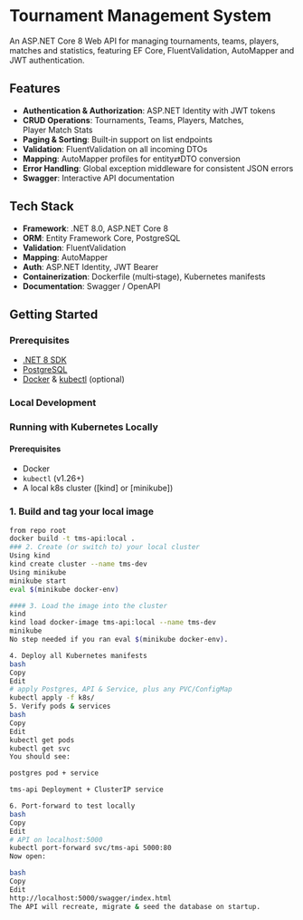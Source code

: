 # Tournament Management System

An ASP.NET Core 8 Web API for managing tournaments, teams, players, matches and statistics, featuring EF Core, FluentValidation, AutoMapper and JWT authentication.

## Features
- **Authentication & Authorization**: ASP.NET Identity with JWT tokens  
- **CRUD Operations**: Tournaments, Teams, Players, Matches, Player Match Stats  
- **Paging & Sorting**: Built‑in support on list endpoints  
- **Validation**: FluentValidation on all incoming DTOs  
- **Mapping**: AutoMapper profiles for entity⇄DTO conversion  
- **Error Handling**: Global exception middleware for consistent JSON errors  
- **Swagger**: Interactive API documentation

## Tech Stack
- **Framework**: .NET 8.0, ASP.NET Core 8  
- **ORM**: Entity Framework Core, PostgreSQL  
- **Validation**: FluentValidation  
- **Mapping**: AutoMapper  
- **Auth**: ASP.NET Identity, JWT Bearer  
- **Containerization**: Dockerfile (multi‑stage), Kubernetes manifests  
- **Documentation**: Swagger / OpenAPI

## Getting Started

### Prerequisites
- [.NET 8 SDK](https://dotnet.microsoft.com/download)  
- [PostgreSQL](https://www.postgresql.org/)  
- [Docker](https://www.docker.com/) & [kubectl](https://kubernetes.io/docs/tasks/tools/) (optional)

### Local Development
### Running with Kubernetes Locally

#### Prerequisites
- Docker  
- `kubectl` (v1.26+)  
- A local k8s cluster ([kind] or [minikube])

### 1. Build and tag your local image
   ```bash
from repo root
docker build -t tms-api:local .
### 2. Create (or switch to) your local cluster
Using kind
kind create cluster --name tms-dev
Using minikube
minikube start
eval $(minikube docker-env)

#### 3. Load the image into the cluster
  kind
  kind load docker-image tms-api:local --name tms-dev
  minikube
  No step needed if you ran eval $(minikube docker-env).

4. Deploy all Kubernetes manifests
bash
Copy
Edit
# apply Postgres, API & Service, plus any PVC/ConfigMap
kubectl apply -f k8s/
5. Verify pods & services
bash
Copy
Edit
kubectl get pods
kubectl get svc
You should see:

postgres pod + service

tms-api Deployment + ClusterIP service

6. Port‑forward to test locally
bash
Copy
Edit
# API on localhost:5000
kubectl port-forward svc/tms-api 5000:80
Now open:

bash
Copy
Edit
http://localhost:5000/swagger/index.html
The API will recreate, migrate & seed the database on startup.
